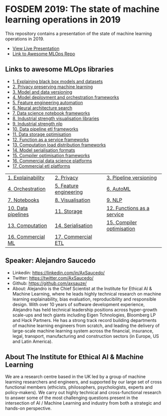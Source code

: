 # FOSDEM 2019: The state of machine learning operations in 2019

This repository contains a presentation of the state of machine learning operations in 2019. 

* [View Live Presentation](https://ethicalml.github.io/state-of-mlops-2019/#/)
* [Link to Awesome MLOps Repo](https://github.com/EthicalML/awesome-machine-learning-operations)

## Links to awesome MLOps libraries

* [1. Explaining black box models and datasets](https://github.com/EthicalML/awesome-machine-learning-operations#1-explaining-black-box-models-and-datasets)
* [2. Privacy preserving machine learning](https://github.com/EthicalML/awesome-machine-learning-operations#2-privacy-preserving-machine-learning)
* [3. Model and data versioning](https://github.com/EthicalML/awesome-machine-learning-operations#3-model-and-data-versioning)
* [4. Model deployment and orchestration frameworks](https://github.com/EthicalML/awesome-machine-learning-operations#4-model-deployment-and-orchestration-frameworks)
* [5. Feature engineering automation](https://github.com/EthicalML/awesome-machine-learning-operations#5-feature-engineering-automation)
* [6. Neural architecture search](https://github.com/EthicalML/awesome-machine-learning-operations#6-neural-architecture-search)
* [7. Data science notebook frameworks](https://github.com/EthicalML/awesome-machine-learning-operations#7-data-science-notebook-frameworks)
* [8. Industrial strength visualisation libraries](https://github.com/EthicalML/awesome-machine-learning-operations#8-industrial-strength-visualisation-libraries)
* [9. Industrial strength nlp](https://github.com/EthicalML/awesome-machine-learning-operations#9-industrial-strength-nlp)
* [10. Data pipeline etl frameworks](https://github.com/EthicalML/awesome-machine-learning-operations#10-data-pipeline-etl-frameworks)
* [11. Data storage optimisation](https://github.com/EthicalML/awesome-machine-learning-operations#11-data-storage-optimisation)
* [12. Function as a service frameworks](https://github.com/EthicalML/awesome-machine-learning-operations#12-function-as-a-service-frameworks)
* [13. Computation load distribution frameworks](https://github.com/EthicalML/awesome-machine-learning-operations#13-computation-load-distribution-frameworks)
* [14. Model serialisation formats](https://github.com/EthicalML/awesome-machine-learning-operations#14-model-serialisation-formats)
* [15. Compiler optimisation frameworks](https://github.com/EthicalML/awesome-machine-learning-operations#15-compiler-optimisation-frameworks)
* [16. Commercial data science platforms](https://github.com/EthicalML/awesome-machine-learning-operations#16-commercial-data-science-platforms)
* [17. Commercial etl platforms](https://github.com/EthicalML/awesome-machine-learning-operations#17-commercial-etl-platforms)


||||
|-|-|-|
|[1. Explainability](https://github.com/EthicalML/awesome-machine-learning-operations#1-explaining-black-box-models-and-datasets) |[2. Privacy](https://github.com/EthicalML/awesome-machine-learning-operations#2-privacy-preserving-machine-learning) | [3. Pipeline versioning](https://github.com/EthicalML/awesome-machine-learning-operations#3-model-and-data-versioning)|
|[4. Orchestration](https://github.com/EthicalML/awesome-machine-learning-operations#4-model-deployment-and-orchestration-frameworks)|[5. Feature engineering](https://github.com/EthicalML/awesome-machine-learning-operations#5-feature-engineering-automation)|[6. AutoML](https://github.com/EthicalML/awesome-machine-learning-operations#6-neural-architecture-search)|
| [7. Notebooks](https://github.com/EthicalML/awesome-machine-learning-operations#7-data-science-notebook-frameworks) | [8. Visualisation](https://github.com/EthicalML/awesome-machine-learning-operations#8-industrial-strength-visualisation-libraries) | [9. NLP](https://github.com/EthicalML/awesome-machine-learning-operations#9-industrial-strength-nlp) |
| [10. Data pipelines](https://github.com/EthicalML/awesome-machine-learning-operations#10-data-pipeline-etl-frameworks) | [11. Storage](https://github.com/EthicalML/awesome-machine-learning-operations#11-data-storage-optimisation) | [12. Functions as a service](https://github.com/EthicalML/awesome-machine-learning-operations#12-function-as-a-service-frameworks) |
| [13. Computation](https://github.com/EthicalML/awesome-machine-learning-operations#13-computation-load-distribution-frameworks) | [14. Serialisation](https://github.com/EthicalML/awesome-machine-learning-operations#14-model-serialisation-formats) | [15. Compiler optimisation](https://github.com/EthicalML/awesome-machine-learning-operations#15-compiler-optimisation-frameworks)  |
| [16. Commercial ML](https://github.com/EthicalML/awesome-machine-learning-operations#16-commercial-data-science-platforms) | [17. Commercial ETL](https://github.com/EthicalML/awesome-machine-learning-operations#17-commercial-etl-platforms)| |


## Speaker: Alejandro Saucedo
* Linkedin: https://linkedin.com/in/AxSaucedo/
* Twitter: https://twitter.com/AxSaucedo/
* Github: https://github.com/axsauze/
* About: Alejandro is the Chief Scientist at the Institute for Ethical AI & Machine Learning, where he leads highly technical research on machine learning explainability, bias evaluation, reproducibility and responsible design. With over 10 years of software development experience, Alejandro has held technical leadership positions across hyper-growth scale-ups and tech giants including Eigen Tchnologies, Bloomberg LP and Hack Partners. He has a strong track record building departments of machine learning engineers from scratch, and leading the delivery of large-scale machine learning system across the financial, insurance, legal, transport, manufacturing and construction sectors (in Europe, US and Latin America).

## About The Institute for Ethical AI & Machine Learning
We are a research centre based in the UK led by a group of machine learning researchers and engineers, and supported by our large set of cross functional members (ethicists, philosophers, psychologists, experts and policy-makers). We carry out highly technical and cross-functional research to answer some of the most challenging questions present in the intersection of AI / Machine Learning and industry from both a strategic and hands-on perspective.

